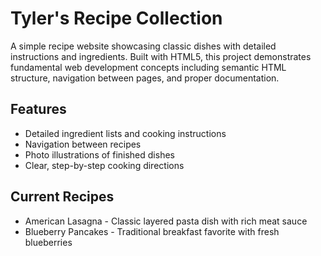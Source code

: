 # Tyler's Recipe Collection

A simple recipe website showcasing classic dishes with detailed instructions and ingredients. Built with HTML5, this project demonstrates fundamental web development concepts including semantic HTML structure, navigation between pages, and proper documentation.

## Features

- Detailed ingredient lists and cooking instructions
- Navigation between recipes
- Photo illustrations of finished dishes
- Clear, step-by-step cooking directions

## Current Recipes

- American Lasagna - Classic layered pasta dish with rich meat sauce
- Blueberry Pancakes - Traditional breakfast favorite with fresh blueberries
